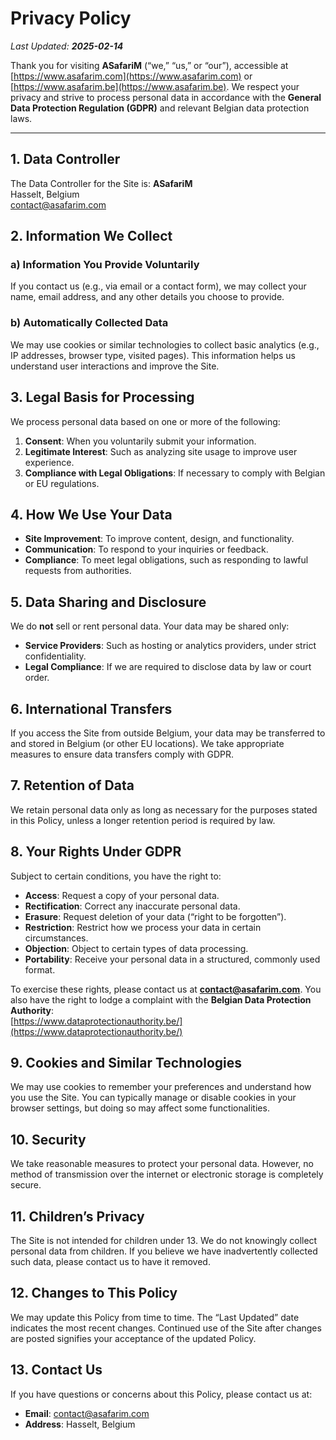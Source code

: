 # Privacy Policy

_Last Updated: **2025-02-14**_

Thank you for visiting **ASafariM** (“we,” “us,” or “our”), accessible at [https://www.asafarim.com](https://www.asafarim.com) or [https://www.asafarim.be](https://www.asafarim.be). We respect your privacy and strive to process personal data in accordance with the **General Data Protection Regulation (GDPR)** and relevant Belgian data protection laws.

---

## 1. Data Controller
The Data Controller for the Site is:
**ASafariM**  
Hasselt, Belgium  
contact@asafarim.com

## 2. Information We Collect
### a) Information You Provide Voluntarily
If you contact us (e.g., via email or a contact form), we may collect your name, email address, and any other details you choose to provide.

### b) Automatically Collected Data
We may use cookies or similar technologies to collect basic analytics (e.g., IP addresses, browser type, visited pages). This information helps us understand user interactions and improve the Site.

## 3. Legal Basis for Processing
We process personal data based on one or more of the following:
1. **Consent**: When you voluntarily submit your information.  
2. **Legitimate Interest**: Such as analyzing site usage to improve user experience.  
3. **Compliance with Legal Obligations**: If necessary to comply with Belgian or EU regulations.

## 4. How We Use Your Data
- **Site Improvement**: To improve content, design, and functionality.  
- **Communication**: To respond to your inquiries or feedback.  
- **Compliance**: To meet legal obligations, such as responding to lawful requests from authorities.

## 5. Data Sharing and Disclosure
We do **not** sell or rent personal data. Your data may be shared only:
- **Service Providers**: Such as hosting or analytics providers, under strict confidentiality.  
- **Legal Compliance**: If we are required to disclose data by law or court order.

## 6. International Transfers
If you access the Site from outside Belgium, your data may be transferred to and stored in Belgium (or other EU locations). We take appropriate measures to ensure data transfers comply with GDPR.

## 7. Retention of Data
We retain personal data only as long as necessary for the purposes stated in this Policy, unless a longer retention period is required by law.

## 8. Your Rights Under GDPR
Subject to certain conditions, you have the right to:
- **Access**: Request a copy of your personal data.  
- **Rectification**: Correct any inaccurate personal data.  
- **Erasure**: Request deletion of your data (“right to be forgotten”).  
- **Restriction**: Restrict how we process your data in certain circumstances.  
- **Objection**: Object to certain types of data processing.  
- **Portability**: Receive your personal data in a structured, commonly used format.

To exercise these rights, please contact us at **contact@asafarim.com**. You also have the right to lodge a complaint with the **Belgian Data Protection Authority**:  
[https://www.dataprotectionauthority.be/](https://www.dataprotectionauthority.be/)

## 9. Cookies and Similar Technologies
We may use cookies to remember your preferences and understand how you use the Site. You can typically manage or disable cookies in your browser settings, but doing so may affect some functionalities.

## 10. Security
We take reasonable measures to protect your personal data. However, no method of transmission over the internet or electronic storage is completely secure.

## 11. Children’s Privacy
The Site is not intended for children under 13. We do not knowingly collect personal data from children. If you believe we have inadvertently collected such data, please contact us to have it removed.

## 12. Changes to This Policy
We may update this Policy from time to time. The “Last Updated” date indicates the most recent changes. Continued use of the Site after changes are posted signifies your acceptance of the updated Policy.

## 13. Contact Us
If you have questions or concerns about this Policy, please contact us at:
- **Email**: contact@asafarim.com
- **Address**: Hasselt, Belgium
